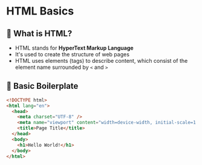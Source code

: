# HTML Basics

## 🔹 What is HTML?

- HTML stands for **HyperText Markup Language**
- It's used to create the structure of web pages
- HTML uses elements (tags) to describe content, which consist of the element name surrounded by `<` and `>`

## 🔹 Basic Boilerplate

```html
<!DOCTYPE html>
<html lang="en">
  <head>
    <meta charset="UTF-8" />
    <meta name="viewport" content="width=device-width, initial-scale=1.0" />
    <title>Page Title</title>
  </head>
  <body>
    <h1>Hello World!</h1>
  </body>
</html>
```
